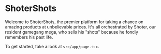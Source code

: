 # ShoterShots

Welcome to ShoterShots, the premier platform for taking a chance on amazing products at unbelievable prices. It's all orchestrated by Shoter, our resident gamegang mega, who sells his "shots" because he fondly remembers his past life.

To get started, take a look at `src/app/page.tsx`.
